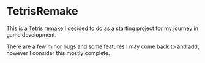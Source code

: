 # TetrisRemake

This is a Tetris remake I decided to do as a starting project for my journey in game development.

There are a few minor bugs and some features I may come back to and add, however I consider this mostly complete.

